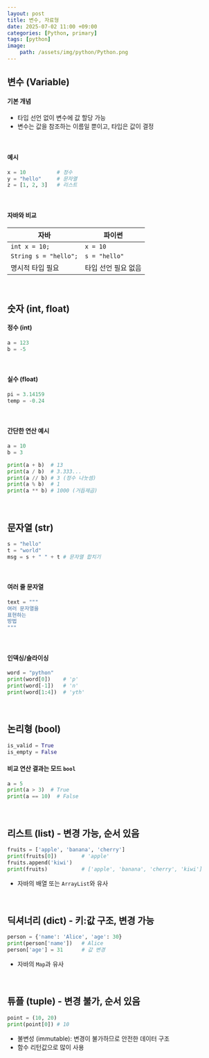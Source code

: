 ```yaml
---
layout: post
title: 변수, 자료형
date: 2025-07-02 11:00 +09:00
categories: [Python, primary]
tags: [python]
image:
    path: /assets/img/python/Python.png
---
```


## 변수 (Variable)

#### 기본 개념

- 타입 선언 없이 변수에 값 할당 가능
- 변수는 값을 참조하는 이름일 뿐이고, 타입은 값이 결정

<br>

#### 예시

```python
x = 10          # 정수
y = "hello"     # 문자열
z = [1, 2, 3]   # 리스트
```

<br>

#### 자바와 비교

| 자바                    | 파이썬           |
| --------------------- | ------------- |
| `int x = 10;`         | `x = 10`      |
| `String s = "hello";` | `s = "hello"` |
| 명시적 타입 필요             | 타입 선언 필요 없음   |

<br>

## 숫자 (int, float)

#### 정수 (int)

```python
a = 123
b = -5
```

<br>

#### 실수 (float)

```python
pi = 3.14159
temp = -0.24
```

<br>

#### 간단한 연산 예시

```python
a = 10
b = 3

print(a + b)  # 13
print(a / b)  # 3.333...
print(a // b) # 3 (정수 나눗셈)
print(a % b)  # 1
print(a ** b) # 1000 (거듭제곱)
```

<br>

## 문자열 (str)

```python
s = "hello"
t = "world"
msg = s + " " + t # 문자열 합치기
```

<br>

#### 여러 줄 문자열

```python
text = """
여러 문자열을
표현하는
방법
"""
```

<br>

#### 인덱싱/슬라이싱

```python
word = "python"
print(word[0])    # 'p'
print(word[-1])   # 'n'
print(word[1:4])  # 'yth'
```

<br>

## 논리형 (bool)

```python
is_valid = True
is_empty = False
```

#### 비교 연산 결과는 모드 `bool`

```python
a = 5
print(a > 3)  # True
print(a == 10)  # False
```

<br>

## 리스트 (list) - 변경 가능, 순서 있음

```python
fruits = ['apple', 'banana', 'cherry']
print(fruits[0])        # 'apple'
fruits.append('kiwi')
print(fruits)           # ['apple', 'banana', 'cherry', 'kiwi']
```

- 자바의 배열 또는 `ArrayList`와 유사

<br>

## 딕셔너리 (dict) - 키:값 구조, 변경 가능

```python
person = {'name': 'Alice', 'age': 30}
print(person['name'])   # Alice
person['age'] = 31      # 값 변경
```

- 자바의 `Map`과 유사

<br>

## 튜플 (tuple) - 변경 불가, 순서 있음

```python
point = (10, 20)
print(point[0]) # 10
```

- 불변성 (immutable): 변경이 불가하므로 안전한 데이터 구조
- 함수 리턴값으로 많이 사용
